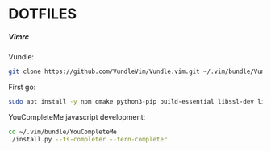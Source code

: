 # DOTFILES

##### Vimrc

Vundle:
```bash
git clone https://github.com/VundleVim/Vundle.vim.git ~/.vim/bundle/Vundle.vim
```

First go:
```bash
sudo apt install -y npm cmake python3-pip build-essential libssl-dev libffi-dev python3-dev
```

YouCompleteMe javascript development:

```bash
cd ~/.vim/bundle/YouCompleteMe
./install.py --ts-completer --tern-completer
```
